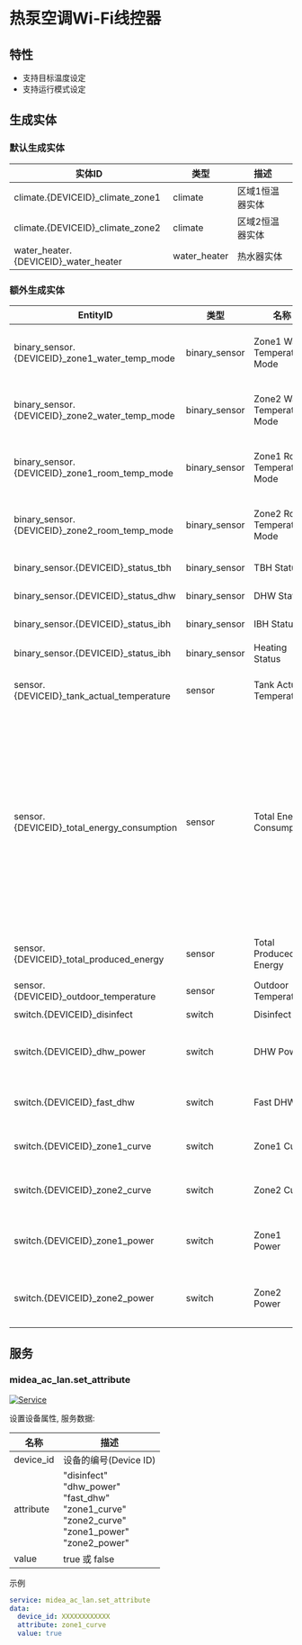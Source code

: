 # 热泵空调Wi-Fi线控器
## 特性
- 支持目标温度设定
- 支持运行模式设定

## 生成实体
### 默认生成实体
| 实体ID                                 | 类型           | 描述       |
|--------------------------------------|--------------|----------|
| climate.{DEVICEID}_climate_zone1     | climate      | 区域1恒温器实体 |
| climate.{DEVICEID}_climate_zone2     | climate      | 区域2恒温器实体 |
| water_heater.{DEVICEID}_water_heater | water_heater | 热水器实体    |

### 额外生成实体

| EntityID                                       | 类型            | 名称                           | 描述                                   |
|------------------------------------------------|---------------|------------------------------|--------------------------------------|
| binary_sensor.{DEVICEID}_zone1_water_temp_mode | binary_sensor | Zone1 Water Temperature Mode | 区域1水温模式                              |
| binary_sensor.{DEVICEID}_zone2_water_temp_mode | binary_sensor | Zone2 Water Temperature Mode | 区域2水温模式                              |
| binary_sensor.{DEVICEID}_zone1_room_temp_mode  | binary_sensor | Zone1 Room Temperature Mode  | 区域1室温模式                              |
| binary_sensor.{DEVICEID}_zone2_room_temp_mode  | binary_sensor | Zone2 Room Temperature Mode  | 区域2室温模式                              |
| binary_sensor.{DEVICEID}_status_tbh            | binary_sensor | TBH Status                   | TBH状态                                |
| binary_sensor.{DEVICEID}_status_dhw            | binary_sensor | DHW Status                   | DHW状态                                |
| binary_sensor.{DEVICEID}_status_ibh            | binary_sensor | IBH Status                   | IBH状态                                |
| binary_sensor.{DEVICEID}_status_ibh            | binary_sensor | Heating Status               | 加热状态                                 |
| sensor.{DEVICEID}_tank_actual_temperature      | sensor        | Tank Actual Temperature      | 水箱实际温度                               |
| sensor.{DEVICEID}_total_energy_consumption     | sensor        | Total Energy Consumption     | 总能耗。</br>第一个值可能会延迟，因为更新仅在设备处于活动状态时发送 |
| sensor.{DEVICEID}_total_produced_energy        | sensor        | Total Produced Energy        | 总计产生能量                               |
| sensor.{DEVICEID}_outdoor_temperature          | sensor        | Outdoor Temperature          | 室外温度                                 |
| switch.{DEVICEID}_disinfect                    | switch        | Disinfect                    | 消毒                                   |
| switch.{DEVICEID}_dhw_power                    | switch        | DHW Power                    | 生活热水电源开关                             |
| switch.{DEVICEID}_fast_dhw                     | switch        | Fast DHW                     | 快速生活热水                               |
| switch.{DEVICEID}_zone1_curve                  | switch        | Zone1 Curve                  | 区域1曲线                                |
| switch.{DEVICEID}_zone2_curve                  | switch        | Zone2 Curve                  | 区域2曲线                                |
| switch.{DEVICEID}_zone1_power                  | switch        | Zone1 Power                  | 区域1恒温器开关                             |
| switch.{DEVICEID}_zone2_power                  | switch        | Zone2 Power                  | 区域2恒温器开关                             |

## 服务

### midea_ac_lan.set_attribute

[![Service](https://my.home-assistant.io/badges/developer_call_service.svg)](https://my.home-assistant.io/redirect/developer_call_service/?service=midea_ac_lan.set_attribute)

设置设备属性, 服务数据:

| 名称        | 描述                                                                                                                 |
|-----------|--------------------------------------------------------------------------------------------------------------------|
| device_id | 设备的编号(Device ID)                                                                                                   |
| attribute | "disinfect"<br/>"dhw_power"<br/>"fast_dhw"<br/>"zone1_curve"<br/>"zone2_curve"<br/>"zone1_power"<br/>"zone2_power" |
| value     | true 或 false                                                                                                       |

示例
```yaml
service: midea_ac_lan.set_attribute
data:
  device_id: XXXXXXXXXXXX
  attribute: zone1_curve
  value: true
```